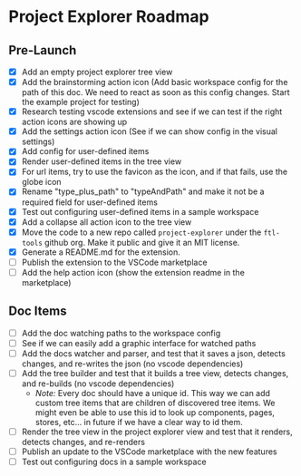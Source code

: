# Project Explorer Roadmap

## Pre-Launch

- [x] Add an empty project explorer tree view
- [x] Add the brainstorming action icon (Add basic workspace config for the path of this doc. We need to react as soon as this config changes. Start the example project for testing)
- [x] Research testing vscode extensions and see if we can test if the right action icons are showing up
- [x] Add the settings action icon (See if we can show config in the visual settings)
- [x] Add config for user-defined items
- [x] Render user-defined items in the tree view
- [x] For url items, try to use the favicon as the icon, and if that fails, use the globe icon
- [x] Rename "type_plus_path" to "typeAndPath" and make it not be a required field for user-defined items
- [x] Test out configuring user-defined items in a sample workspace
- [x] Add a collapse all action icon to the tree view
- [x] Move the code to a new repo called `project-explorer` under the `ftl-tools` github org. Make it public and give it an MIT license.
- [x] Generate a README.md for the extension.
- [ ] Publish the extension to the VSCode marketplace
- [ ] Add the help action icon (show the extension readme in the marketplace)

## Doc Items

- [ ] Add the doc watching paths to the workspace config
- [ ] See if we can easily add a graphic interface for watched paths
- [ ] Add the docs watcher and parser, and test that it saves a json, detects changes, and re-writes the json (no vscode dependencies)
- [ ] Add the tree builder and test that it builds a tree view, detects changes, and re-builds (no vscode dependencies)
  - _Note:_ Every doc should have a unique id. This way we can add custom tree items that are children of discovered tree items. We might even be able to use this id to look up components, pages, stores, etc... in future if we have a clear way to id them.
- [ ] Render the tree view in the project explorer view and test that it renders, detects changes, and re-renders
- [ ] Publish an update to the VSCode marketplace with the new features
- [ ] Test out configuring docs in a sample workspace
